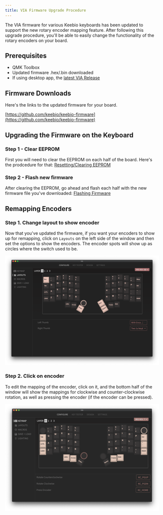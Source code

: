 ```yaml
---
title: VIA Firmware Upgrade Procedure
---
```


The VIA firmware for various Keebio keyboards has been updated to support the new rotary encoder mapping feature. After following this upgrade procedure, you'll be able to easily change the functionality of the rotary encoders on your board.

## Prerequisites
- QMK Toolbox
- Updated firmware .hex/.bin downloaded
- If using desktop app, the [latest VIA Release](https://github.com/the-via/releases/releases)

## Firmware Downloads
Here's the links to the updated firmware for your board.

[https://github.com/keebio/keebio-firmware](https://github.com/keebio/keebio-firmware)

## Upgrading the Firmware on the Keyboard

### Step 1 - Clear EEPROM

First you will need to clear the EEPROM on each half of the board. Here's the prodcedure for that: [Resetting/Clearing EEPROM](https://docs.keeb.io/reset-eeprom)

### Step 2 - Flash new firmware

After clearing the EEPROM, go ahead and flash each half with the new firmware file you've downloaded: [Flashing Firmware](https://docs.keeb.io/flashing-firmware)

## Remapping Encoders

### Step 1. Change layout to show encoder

Now that you've updated the firmware, if you want your encoders to show up for remapping, click on `Layouts` on the left side of the window and then set the options to show the encoders. The encoder spots will show up as circles where the switch used to be.

![](./assets/images/via/iris-rev6b-encoder-layout.png)

### Step 2. Click on encoder

To edit the mapping of the encoder, click on it, and the bottom half of the window will show the mappings for clockwise and counter-clockwise rotation, as well as pressing the encoder (if the encoder can be pressed).

![](./assets/images/via/encoder-edit.png)
